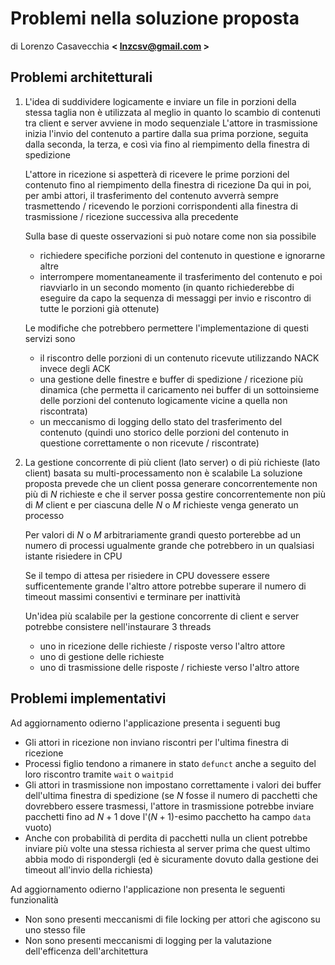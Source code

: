 # Problemi nella soluzione proposta
di Lorenzo Casavecchia **< <lnzcsv@gmail.com> >**

## Problemi architetturali
1. L'idea di suddividere logicamente e inviare un file in porzioni della stessa taglia non è utilizzata al meglio in quanto lo scambio di contenuti tra client e server avviene in modo sequenziale
	L'attore in trasmissione inizia l'invio del contenuto a partire dalla sua prima porzione, seguita dalla seconda, la terza, e così via fino al riempimento della finestra di spedizione
	
	L'attore in ricezione si aspetterà di ricevere le prime porzioni del contenuto fino al riempimento della finestra di ricezione
	Da qui in poi, per ambi attori, il trasferimento del contenuto avverrà sempre trasmettendo / ricevendo le porzioni corrispondenti alla finestra di trasmissione / ricezione successiva alla precedente
	
	Sulla base di queste osservazioni si può notare come non sia possibile
	- richiedere specifiche porzioni del contenuto in questione e ignorarne altre
	- interrompere momentaneamente il trasferimento del contenuto e poi riavviarlo in un secondo momento (in quanto richiederebbe di eseguire da capo la sequenza di messaggi per invio e riscontro di tutte le porzioni già ottenute) 
	
	Le modifiche che potrebbero permettere l'implementazione di questi servizi sono
	- il riscontro delle porzioni di un contenuto ricevute utilizzando NACK invece degli ACK
	- una gestione delle finestre e buffer di spedizione / ricezione più dinamica (che permetta il caricamento nei buffer di un sottoinsieme delle porzioni del contenuto logicamente vicine a quella non riscontrata)
	- un meccanismo di logging dello stato del trasferimento del contenuto (quindi uno storico delle porzioni del contenuto in questione correttamente o non ricevute / riscontrate)
2. La gestione concorrente di più client (lato server) o di più richieste (lato client) basata su multi-processamento non è scalabile
	La soluzione proposta prevede che un client possa generare concorrentemente non più di $N$ richieste e che il server possa gestire concorrentemente non più di $M$ client e per ciascuna delle $N$ o $M$ richieste venga generato un processo
	
	Per valori di $N$ o $M$ arbitrariamente grandi questo porterebbe ad un numero di processi ugualmente grande che potrebbero in un qualsiasi istante risiedere in CPU
	
	Se il tempo di attesa per risiedere in CPU dovessere essere sufficentemente grande l'altro attore potrebbe superare il numero di timeout massimi consentivi e terminare per inattività
	
	Un'idea più scalabile per la gestione concorrente di client e server potrebbe consistere nell'instaurare 3 threads
	- uno in ricezione delle richieste / risposte verso l'altro attore
	- uno di gestione delle richieste
	- uno di trasmissione delle risposte / richieste verso l'altro attore
## Problemi implementativi
Ad aggiornamento odierno l'applicazione presenta i seguenti bug 
- Gli attori in ricezione non inviano riscontri per l'ultima finestra di ricezione
- Processi figlio tendono a rimanere in stato `defunct` anche a seguito del loro riscontro tramite `wait` o `waitpid`
- Gli attori in trasmissione non impostano correttamente i valori dei buffer dell'ultima finestra di spedizione (se $N$ fosse il numero di pacchetti che dovrebbero essere trasmessi, l'attore in trasmissione potrebbe inviare pacchetti fino ad $N+1$ dove l'($N+1$)-esimo pacchetto ha campo `data` vuoto)
- Anche con probabilità di perdita di pacchetti nulla un client potrebbe inviare più volte una stessa richiesta al server prima che quest ultimo abbia modo di rispondergli (ed è sicuramente dovuto dalla gestione dei timeout all'invio della richiesta)

Ad aggiornamento odierno l'applicazione non presenta le seguenti funzionalità
- Non sono presenti meccanismi di file locking per attori che agiscono su uno stesso file
- Non sono presenti meccanismi di logging per la valutazione dell'efficenza dell'architettura 
